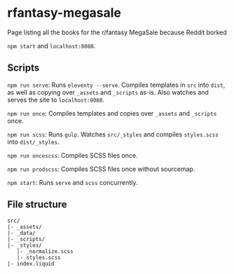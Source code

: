 # rfantasy-megasale

Page listing all the books for the r/fantasy MegaSale because Reddit borked

`npm start` and `localhost:8080`.

## Scripts

`npm run serve`: Runs `eleventy --serve`. Compiles templates in `src` into `dist`, as well as copying over `_assets` and `_scripts` as-is. Also watches and serves the site to `localhost:8080`.

`npm run once`: Compiles templates and copies over `_assets` and `_scripts` once.

`npm run scss`: Runs `gulp`. Watches `src/_styles` and compiles `styles.scss` into `dist/_styles`.

`npm run oncescss`: Compiles SCSS files once.

`npm run prodscss`: Compiles SCSS files once without sourcemap.

`npm start`: Runs `serve` and `scss` concurrently.

## File structure

```
src/
|- _assets/
|- _data/
|- _scripts/
|- _styles/
   |- _normalize.scss
   |- styles.scss
|- index.liquid
```
